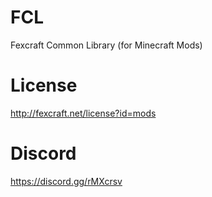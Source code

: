 # FCL
Fexcraft Common Library (for Minecraft Mods)

# License
http://fexcraft.net/license?id=mods

# Discord
https://discord.gg/rMXcrsv
